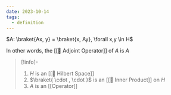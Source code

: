 ```yaml
---
date: 2023-10-14
tags:
  - definition
---
```

$A: \braket{Ax, y} = \braket{x, Ay}, \forall x,y \in H$

In other words, the [[📘 Adjoint Operator]] of $A$ is $A$

>[!info]-
> 1. $H$ is an [[📘 Hilbert Space]]
> 2. $\braket{ \cdot , \cdot }$ is an [[📘 Inner Product]] on $H$
> 3. $A$ is an [[Operator]] 
